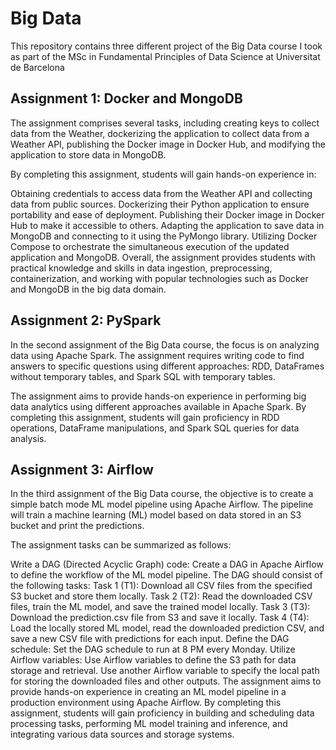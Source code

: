 # Big Data
This repository contains three different project of the Big Data course I took as part of the MSc in Fundamental Principles of Data Science at Universitat de Barcelona

## Assignment 1: Docker and MongoDB
The assignment comprises several tasks, including creating keys to collect data from the Weather, dockerizing the application to collect data from a Weather API, publishing the Docker image in Docker Hub, and modifying the application to store data in MongoDB.

By completing this assignment, students will gain hands-on experience in:

Obtaining credentials to access data from the Weather API and collecting data from public sources.
Dockerizing their Python application to ensure portability and ease of deployment.
Publishing their Docker image in Docker Hub to make it accessible to others.
Adapting the application to save data in MongoDB and connecting to it using the PyMongo library.
Utilizing Docker Compose to orchestrate the simultaneous execution of the updated application and MongoDB.
Overall, the assignment provides students with practical knowledge and skills in data ingestion, preprocessing, containerization, and working with popular technologies such as Docker and MongoDB in the big data domain.

## Assignment 2: PySpark
In the second assignment of the Big Data course, the focus is on analyzing data using Apache Spark. The assignment requires writing code to find answers to specific questions using different approaches: RDD, DataFrames without temporary tables, and Spark SQL with temporary tables.

The assignment aims to provide hands-on experience in performing big data analytics using different approaches available in Apache Spark. By completing this assignment, students will gain proficiency in RDD operations, DataFrame manipulations, and Spark SQL queries for data analysis.

## Assignment 3: Airflow
In the third assignment of the Big Data course, the objective is to create a simple batch mode ML model pipeline using Apache Airflow. The pipeline will train a machine learning (ML) model based on data stored in an S3 bucket and print the predictions.

The assignment tasks can be summarized as follows:

Write a DAG (Directed Acyclic Graph) code:
Create a DAG in Apache Airflow to define the workflow of the ML model pipeline.
The DAG should consist of the following tasks:
Task 1 (T1): Download all CSV files from the specified S3 bucket and store them locally.
Task 2 (T2): Read the downloaded CSV files, train the ML model, and save the trained model locally.
Task 3 (T3): Download the prediction.csv file from S3 and save it locally.
Task 4 (T4): Load the locally stored ML model, read the downloaded prediction CSV, and save a new CSV file with predictions for each input.
Define the DAG schedule:
Set the DAG schedule to run at 8 PM every Monday.
Utilize Airflow variables:
Use Airflow variables to define the S3 path for data storage and retrieval.
Use another Airflow variable to specify the local path for storing the downloaded files and other outputs.
The assignment aims to provide hands-on experience in creating an ML model pipeline in a production environment using Apache Airflow. By completing this assignment, students will gain proficiency in building and scheduling data processing tasks, performing ML model training and inference, and integrating various data sources and storage systems.
